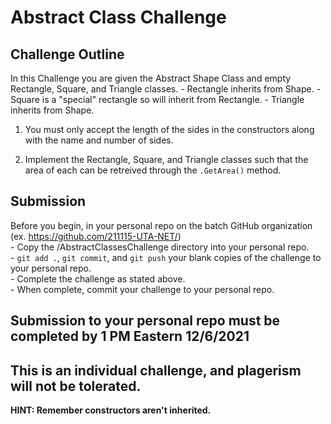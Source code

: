 # Abstract Class Challenge

## Challenge Outline

In this Challenge you are given the Abstract Shape Class and empty Rectangle, Square, and Triangle classes.
    - Rectangle inherits from Shape.
    - Square is a "special" rectangle so will inherit from Rectangle.
    - Triangle inherits from Shape.
      
1. You must only accept the length of the sides in the constructors along with the name and number of sides.

2. Implement the Rectangle, Square, and Triangle classes such that the area of each can be retreived through the `.GetArea()` method.

    
## Submission

Before you begin, in your personal repo on the batch GitHub organization (ex. https://github.com/211115-UTA-NET/<First-Name-Last-Initial>)  
    - Copy the /AbstractClassesChallenge directory into your personal repo.  
    - `git add .`, `git commit`, and `git push` your blank copies of the challenge to your personal repo.  
    - Complete the challenge as stated above.  
    - When complete, commit your challenge to your personal repo.  

## Submission to your personal repo must be completed by 1 PM Eastern 12/6/2021

## This is an individual challenge, and plagerism will not be tolerated.


**HINT: Remember constructors aren't inherited.**

